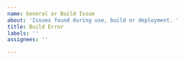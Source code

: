 ```yaml
---
name: General or Build Issue
about: 'Issues found during use, build or deployment. '
title: Build Error
labels: ''
assignees: ''

---
```



